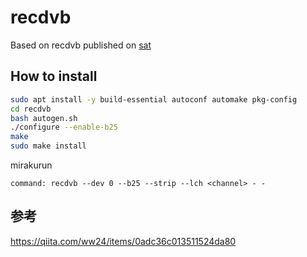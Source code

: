 # recdvb
Based on recdvb published on [sat](http://cgi1.plala.or.jp/~sat/?x=entry:entry160313-022002)  
  
## How to install
```bash
sudo apt install -y build-essential autoconf automake pkg-config
cd recdvb
bash autogen.sh
./configure --enable-b25
make
sudo make install
```
mirakurun  
```
command: recdvb --dev 0 --b25 --strip --lch <channel> - -
```
## 参考
https://qiita.com/ww24/items/0adc36c013511524da80
